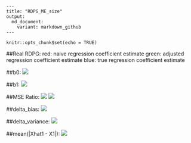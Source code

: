 ```
---
title: "RDPG_ME_size"
output:
  md_document:
    variant: markdown_github
---
```

```{r setup, include=FALSE}
knitr::opts_chunk$set(echo = TRUE)
```


##Real RDPG: 
red: naive regression coefficient estimate
green: adjusted regression coefficient estimate
blue: true regression coefficient estimate
  
##b0:
![](RDPG_ME_size_files/figure-markdown_github/beta0_size.jpg)

##b1:
  ![](RDPG_ME_size_files/figure-markdown_github/beta1_size.jpg)

##MSE Ratio:
![](RDPG_ME_size_files/figure-markdown_github/beta_real_strc_mse_size.jpg)
![](RDPG_ME_size_files/figure-markdown_github/beta_real_strc_mse_size_500.jpg)

##delta_bias:
![](RDPG_ME_size_files/figure-markdown_github/delta_bias_real_strc_size.jpg)

##delta_variance:
![](RDPG_ME_size_files/figure-markdown_github/delta_var_real_strc_size.jpg)

##mean(|Xhat1 - X1|):
![](RDPG_ME_size_files/figure-markdown_github/Xhat1_bias_size.jpg)


